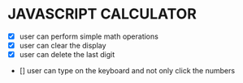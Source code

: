 # JAVASCRIPT CALCULATOR

- [x] user can perform simple math operations
- [x] user can clear the display
- [x] user can delete the last digit
- [] user can type on the keyboard and not only click the numbers